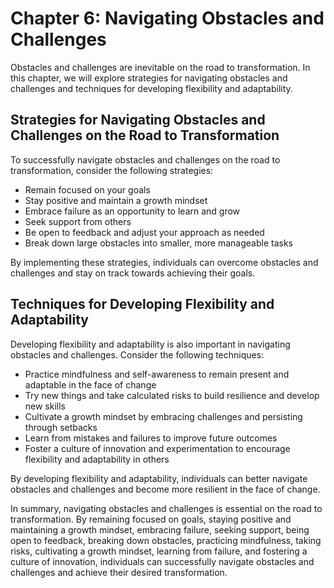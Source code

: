 Chapter 6: Navigating Obstacles and Challenges
==============================================

Obstacles and challenges are inevitable on the road to transformation. In this chapter, we will explore strategies for navigating obstacles and challenges and techniques for developing flexibility and adaptability.

Strategies for Navigating Obstacles and Challenges on the Road to Transformation
--------------------------------------------------------------------------------

To successfully navigate obstacles and challenges on the road to transformation, consider the following strategies:

* Remain focused on your goals
* Stay positive and maintain a growth mindset
* Embrace failure as an opportunity to learn and grow
* Seek support from others
* Be open to feedback and adjust your approach as needed
* Break down large obstacles into smaller, more manageable tasks

By implementing these strategies, individuals can overcome obstacles and challenges and stay on track towards achieving their goals.

Techniques for Developing Flexibility and Adaptability
------------------------------------------------------

Developing flexibility and adaptability is also important in navigating obstacles and challenges. Consider the following techniques:

* Practice mindfulness and self-awareness to remain present and adaptable in the face of change
* Try new things and take calculated risks to build resilience and develop new skills
* Cultivate a growth mindset by embracing challenges and persisting through setbacks
* Learn from mistakes and failures to improve future outcomes
* Foster a culture of innovation and experimentation to encourage flexibility and adaptability in others

By developing flexibility and adaptability, individuals can better navigate obstacles and challenges and become more resilient in the face of change.

In summary, navigating obstacles and challenges is essential on the road to transformation. By remaining focused on goals, staying positive and maintaining a growth mindset, embracing failure, seeking support, being open to feedback, breaking down obstacles, practicing mindfulness, taking risks, cultivating a growth mindset, learning from failure, and fostering a culture of innovation, individuals can successfully navigate obstacles and challenges and achieve their desired transformation.
